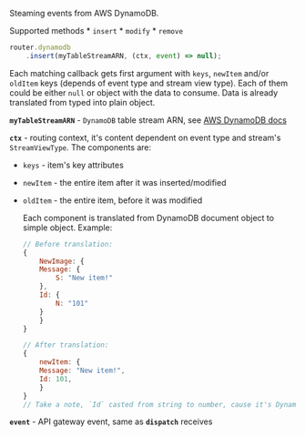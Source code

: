 Steaming events from AWS DynamoDB.

Supported methods
    * `insert`
    * `modify`
    * `remove`

```javascript
router.dynamodb
    .insert(myTableStreamARN, (ctx, event) => null);
```

Each matching callback gets first argument with `keys`, `newItem` and/or `oldItem` keys (depends of event type and stream view type).
Each of them could be either `null` or object with the data to consume. Data is already translated from typed into plain object.

**`myTableStreamARN`** - `DynamoDB` table stream ARN, see [AWS DynamoDB docs](https://docs.aws.amazon.com/amazondynamodb/latest/developerguide/Streams.html)

**`ctx`** - routing context, it's content dependent on event type and stream's `StreamViewType`. The components are:

* `keys` - item's key attributes
* `newItem` - the entire item after it was inserted/modified
* `oldItem` - the entire item, before it was modified

    Each component is translated from DynamoDB document object to simple object. Example:

    ```javascript
    // Before translation:
    {
        NewImage: {
        Message: {
            S: "New item!"
        },
        Id: {
            N: "101"
        }
        }
    }

    // After translation:
    {
        newItem: {
        Message: "New item!",
        Id: 101,
        }
    }
    // Take a note, `Id` casted from string to number, cause it's DynamoDB type is number (N)
    ```

**`event`** - API gateway event, same as **`dispatch`** receives

